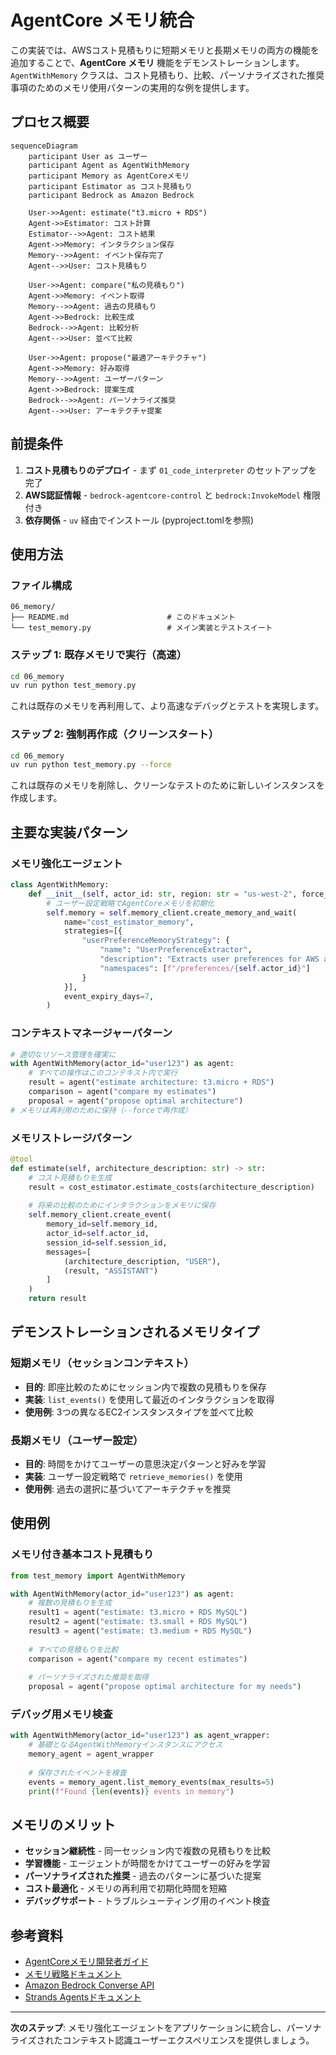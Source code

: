 # AgentCore メモリ統合

この実装では、AWSコスト見積もりに短期メモリと長期メモリの両方の機能を追加することで、**AgentCore メモリ** 機能をデモンストレーションします。`AgentWithMemory` クラスは、コスト見積もり、比較、パーソナライズされた推奨事項のためのメモリ使用パターンの実用的な例を提供します。

## プロセス概要

```mermaid
sequenceDiagram
    participant User as ユーザー
    participant Agent as AgentWithMemory
    participant Memory as AgentCoreメモリ
    participant Estimator as コスト見積もり
    participant Bedrock as Amazon Bedrock

    User->>Agent: estimate("t3.micro + RDS")
    Agent->>Estimator: コスト計算
    Estimator-->>Agent: コスト結果
    Agent->>Memory: インタラクション保存
    Memory-->>Agent: イベント保存完了
    Agent-->>User: コスト見積もり

    User->>Agent: compare("私の見積もり")
    Agent->>Memory: イベント取得
    Memory-->>Agent: 過去の見積もり
    Agent->>Bedrock: 比較生成
    Bedrock-->>Agent: 比較分析
    Agent-->>User: 並べて比較

    User->>Agent: propose("最適アーキテクチャ")
    Agent->>Memory: 好み取得
    Memory-->>Agent: ユーザーパターン
    Agent->>Bedrock: 提案生成
    Bedrock-->>Agent: パーソナライズ推奨
    Agent-->>User: アーキテクチャ提案
```

## 前提条件

1. **コスト見積もりのデプロイ** - まず `01_code_interpreter` のセットアップを完了
2. **AWS認証情報** - `bedrock-agentcore-control` と `bedrock:InvokeModel` 権限付き
3. **依存関係** - `uv` 経由でインストール (pyproject.tomlを参照)

## 使用方法

### ファイル構成

```
06_memory/
├── README.md                      # このドキュメント
└── test_memory.py                 # メイン実装とテストスイート
```

### ステップ 1: 既存メモリで実行（高速）

```bash
cd 06_memory
uv run python test_memory.py
```

これは既存のメモリを再利用して、より高速なデバッグとテストを実現します。

### ステップ 2: 強制再作成（クリーンスタート）

```bash
cd 06_memory
uv run python test_memory.py --force
```

これは既存のメモリを削除し、クリーンなテストのために新しいインスタンスを作成します。

## 主要な実装パターン

### メモリ強化エージェント

```python
class AgentWithMemory:
    def __init__(self, actor_id: str, region: str = "us-west-2", force_recreate: bool = False):
        # ユーザー設定戦略でAgentCoreメモリを初期化
        self.memory = self.memory_client.create_memory_and_wait(
            name="cost_estimator_memory",
            strategies=[{
                "userPreferenceMemoryStrategy": {
                    "name": "UserPreferenceExtractor",
                    "description": "Extracts user preferences for AWS architecture decisions",
                    "namespaces": [f"/preferences/{self.actor_id}"]
                }
            }],
            event_expiry_days=7,
        )
```

### コンテキストマネージャーパターン

```python
# 適切なリソース管理を確実に
with AgentWithMemory(actor_id="user123") as agent:
    # すべての操作はこのコンテキスト内で実行
    result = agent("estimate architecture: t3.micro + RDS")
    comparison = agent("compare my estimates")
    proposal = agent("propose optimal architecture")
# メモリは再利用のために保持（--forceで再作成）
```

### メモリストレージパターン

```python
@tool
def estimate(self, architecture_description: str) -> str:
    # コスト見積もりを生成
    result = cost_estimator.estimate_costs(architecture_description)
    
    # 将来の比較のためにインタラクションをメモリに保存
    self.memory_client.create_event(
        memory_id=self.memory_id,
        actor_id=self.actor_id,
        session_id=self.session_id,
        messages=[
            (architecture_description, "USER"),
            (result, "ASSISTANT")
        ]
    )
    return result
```

## デモンストレーションされるメモリタイプ

### 短期メモリ（セッションコンテキスト）
- **目的**: 即座比較のためにセッション内で複数の見積もりを保存
- **実装**: `list_events()` を使用して最近のインタラクションを取得
- **使用例**: 3つの異なるEC2インスタンスタイプを並べて比較

### 長期メモリ（ユーザー設定）
- **目的**: 時間をかけてユーザーの意思決定パターンと好みを学習
- **実装**: ユーザー設定戦略で `retrieve_memories()` を使用
- **使用例**: 過去の選択に基づいてアーキテクチャを推奨

## 使用例

### メモリ付き基本コスト見積もり

```python
from test_memory import AgentWithMemory

with AgentWithMemory(actor_id="user123") as agent:
    # 複数の見積もりを生成
    result1 = agent("estimate: t3.micro + RDS MySQL")
    result2 = agent("estimate: t3.small + RDS MySQL") 
    result3 = agent("estimate: t3.medium + RDS MySQL")
    
    # すべての見積もりを比較
    comparison = agent("compare my recent estimates")
    
    # パーソナライズされた推奨を取得
    proposal = agent("propose optimal architecture for my needs")
```

### デバッグ用メモリ検査

```python
with AgentWithMemory(actor_id="user123") as agent_wrapper:
    # 基礎となるAgentWithMemoryインスタンスにアクセス
    memory_agent = agent_wrapper
    
    # 保存されたイベントを検査
    events = memory_agent.list_memory_events(max_results=5)
    print(f"Found {len(events)} events in memory")
```

## メモリのメリット

- **セッション継続性** - 同一セッション内で複数の見積もりを比較
- **学習機能** - エージェントが時間をかけてユーザーの好みを学習
- **パーソナライズされた推奨** - 過去のパターンに基づいた提案
- **コスト最適化** - メモリの再利用で初期化時間を短縮
- **デバッグサポート** - トラブルシューティング用のイベント検査

## 参考資料

- [AgentCoreメモリ開発者ガイド](https://docs.aws.amazon.com/bedrock-agentcore/latest/devguide/memory.html)
- [メモリ戦略ドキュメント](https://docs.aws.amazon.com/bedrock-agentcore/latest/devguide/memory-strategies.html)
- [Amazon Bedrock Converse API](https://docs.aws.amazon.com/bedrock/latest/userguide/conversation-inference.html)
- [Strands Agentsドキュメント](https://github.com/aws-samples/strands-agents)

---

**次のステップ**: メモリ強化エージェントをアプリケーションに統合し、パーソナライズされたコンテキスト認識ユーザーエクスペリエンスを提供しましょう。
